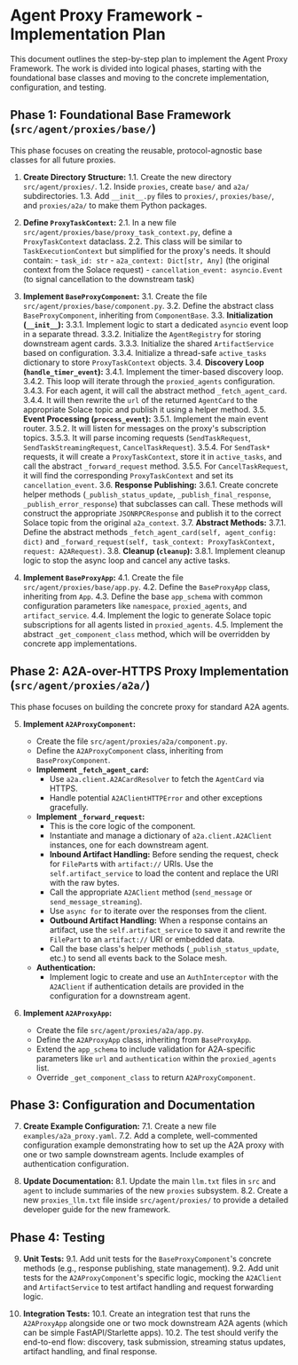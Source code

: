 # Agent Proxy Framework - Implementation Plan

This document outlines the step-by-step plan to implement the Agent Proxy Framework. The work is divided into logical phases, starting with the foundational base classes and moving to the concrete implementation, configuration, and testing.

## Phase 1: Foundational Base Framework (`src/agent/proxies/base/`)

This phase focuses on creating the reusable, protocol-agnostic base classes for all future proxies.

1.  **Create Directory Structure:**
    1.1. Create the new directory `src/agent/proxies/`.
    1.2. Inside `proxies`, create `base/` and `a2a/` subdirectories.
    1.3. Add `__init__.py` files to `proxies/`, `proxies/base/`, and `proxies/a2a/` to make them Python packages.

2.  **Define `ProxyTaskContext`:**
    2.1. In a new file `src/agent/proxies/base/proxy_task_context.py`, define a `ProxyTaskContext` dataclass.
    2.2. This class will be similar to `TaskExecutionContext` but simplified for the proxy's needs. It should contain:
        -   `task_id: str`
        -   `a2a_context: Dict[str, Any]` (the original context from the Solace request)
        -   `cancellation_event: asyncio.Event` (to signal cancellation to the downstream task)

3.  **Implement `BaseProxyComponent`:**
    3.1. Create the file `src/agent/proxies/base/component.py`.
    3.2. Define the abstract class `BaseProxyComponent`, inheriting from `ComponentBase`.
    3.3. **Initialization (`__init__`):**
        3.3.1. Implement logic to start a dedicated `asyncio` event loop in a separate thread.
        3.3.2. Initialize the `AgentRegistry` for storing downstream agent cards.
        3.3.3. Initialize the shared `ArtifactService` based on configuration.
        3.3.4. Initialize a thread-safe `active_tasks` dictionary to store `ProxyTaskContext` objects.
    3.4. **Discovery Loop (`handle_timer_event`):**
        3.4.1. Implement the timer-based discovery loop.
        3.4.2. This loop will iterate through the `proxied_agents` configuration.
        3.4.3. For each agent, it will call the abstract method `_fetch_agent_card`.
        3.4.4. It will then rewrite the `url` of the returned `AgentCard` to the appropriate Solace topic and publish it using a helper method.
    3.5. **Event Processing (`process_event`):**
        3.5.1. Implement the main event router.
        3.5.2. It will listen for messages on the proxy's subscription topics.
        3.5.3. It will parse incoming requests (`SendTaskRequest`, `SendTaskStreamingRequest`, `CancelTaskRequest`).
        3.5.4. For `SendTask*` requests, it will create a `ProxyTaskContext`, store it in `active_tasks`, and call the abstract `_forward_request` method.
        3.5.5. For `CancelTaskRequest`, it will find the corresponding `ProxyTaskContext` and set its `cancellation_event`.
    3.6. **Response Publishing:**
        3.6.1. Create concrete helper methods (`_publish_status_update`, `_publish_final_response`, `_publish_error_response`) that subclasses can call. These methods will construct the appropriate `JSONRPCResponse` and publish it to the correct Solace topic from the original `a2a_context`.
    3.7. **Abstract Methods:**
        3.7.1. Define the abstract methods `_fetch_agent_card(self, agent_config: dict)` and `_forward_request(self, task_context: ProxyTaskContext, request: A2ARequest)`.
    3.8. **Cleanup (`cleanup`):**
        3.8.1. Implement cleanup logic to stop the async loop and cancel any active tasks.

4.  **Implement `BaseProxyApp`:**
    4.1. Create the file `src/agent/proxies/base/app.py`.
    4.2. Define the `BaseProxyApp` class, inheriting from `App`.
    4.3. Define the base `app_schema` with common configuration parameters like `namespace`, `proxied_agents`, and `artifact_service`.
    4.4. Implement the logic to generate Solace topic subscriptions for all agents listed in `proxied_agents`.
    4.5. Implement the abstract `_get_component_class` method, which will be overridden by concrete app implementations.

## Phase 2: A2A-over-HTTPS Proxy Implementation (`src/agent/proxies/a2a/`)

This phase focuses on building the concrete proxy for standard A2A agents.

5.  **Implement `A2AProxyComponent`:**
    -   Create the file `src/agent/proxies/a2a/component.py`.
    -   Define the `A2AProxyComponent` class, inheriting from `BaseProxyComponent`.
    -   **Implement `_fetch_agent_card`:**
        -   Use `a2a.client.A2ACardResolver` to fetch the `AgentCard` via HTTPS.
        -   Handle potential `A2AClientHTTPError` and other exceptions gracefully.
    -   **Implement `_forward_request`:**
        -   This is the core logic of the component.
        -   Instantiate and manage a dictionary of `a2a.client.A2AClient` instances, one for each downstream agent.
        -   **Inbound Artifact Handling:** Before sending the request, check for `FilePart`s with `artifact://` URIs. Use the `self.artifact_service` to load the content and replace the URI with the raw bytes.
        -   Call the appropriate `A2AClient` method (`send_message` or `send_message_streaming`).
        -   Use `async for` to iterate over the responses from the client.
        -   **Outbound Artifact Handling:** When a response contains an artifact, use the `self.artifact_service` to save it and rewrite the `FilePart` to an `artifact://` URI or embedded data.
        -   Call the base class's helper methods (`_publish_status_update`, etc.) to send all events back to the Solace mesh.
    -   **Authentication:**
        -   Implement logic to create and use an `AuthInterceptor` with the `A2AClient` if authentication details are provided in the configuration for a downstream agent.

6.  **Implement `A2AProxyApp`:**
    -   Create the file `src/agent/proxies/a2a/app.py`.
    -   Define the `A2AProxyApp` class, inheriting from `BaseProxyApp`.
    -   Extend the `app_schema` to include validation for A2A-specific parameters like `url` and `authentication` within the `proxied_agents` list.
    -   Override `_get_component_class` to return `A2AProxyComponent`.

## Phase 3: Configuration and Documentation

7.  **Create Example Configuration:**
    7.1. Create a new file `examples/a2a_proxy.yaml`.
    7.2. Add a complete, well-commented configuration example demonstrating how to set up the A2A proxy with one or two sample downstream agents. Include examples of authentication configuration.

8.  **Update Documentation:**
    8.1. Update the main `llm.txt` files in `src` and `agent` to include summaries of the new `proxies` subsystem.
    8.2. Create a new `proxies_llm.txt` file inside `src/agent/proxies/` to provide a detailed developer guide for the new framework.

## Phase 4: Testing

9.  **Unit Tests:**
    9.1. Add unit tests for the `BaseProxyComponent`'s concrete methods (e.g., response publishing, state management).
    9.2. Add unit tests for the `A2AProxyComponent`'s specific logic, mocking the `A2AClient` and `ArtifactService` to test artifact handling and request forwarding logic.

10. **Integration Tests:**
    10.1. Create an integration test that runs the `A2AProxyApp` alongside one or two mock downstream A2A agents (which can be simple FastAPI/Starlette apps).
    10.2. The test should verify the end-to-end flow: discovery, task submission, streaming status updates, artifact handling, and final response.
